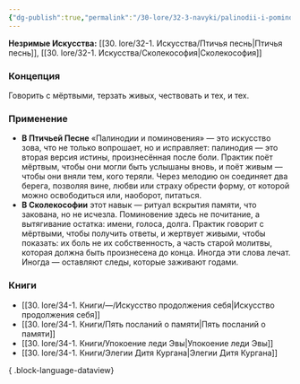 ```yaml
---
{"dg-publish":true,"permalink":"/30-lore/32-3-navyki/palinodii-i-pominoveniya/","tags":["незримое/навык"]}
---
```


**Незримые Искусства:** [[30. lore/32-1. Искусства/Птичья песнь\|Птичья песнь]], [[30. lore/32-1. Искусства/Сколекософия\|Сколекософия]]
### Концепция
Говорить с мёртвыми, терзать живых, чествовать и тех, и тех.
### Применение
- **В Птичьей Песне** «Палинодии и поминовения» — это искусство зова, что не только вопрошает, но и исправляет: палинодия — это вторая версия истины, произнесённая после боли. Практик поёт мёртвым, чтобы они могли быть услышаны вновь, и поёт живым — чтобы они вняли тем, кого теряли. Через мелодию он соединяет два берега, позволяя вине, любви или страху обрести форму, от которой можно освободиться или, наоборот, питаться.
- **В Сколекософии** этот навык — ритуал вскрытия памяти, что закована, но не исчезла. Поминовение здесь не почитание, а вытягивание остатка: имени, голоса, долга. Практик говорит с мёртвыми, чтобы получить ответы, и жертвует живыми, чтобы показать: их боль не их собственность, а часть старой молитвы, которая должна быть произнесена до конца. Иногда эти слова лечат. Иногда — оставляют следы, которые заживают годами.
### Книги
- [[30. lore/34-1. Книги/—/Искусство продолжения себя\|Искусство продолжения себя]]
- [[30. lore/34-1. Книги/Пять посланий о памяти\|Пять посланий о памяти]]
- [[30. lore/34-1. Книги/Упокоение леди Эвы\|Упокоение леди Эвы]]
- [[30. lore/34-1. Книги/Элегии Дитя Кургана\|Элегии Дитя Кургана]]

{ .block-language-dataview}
